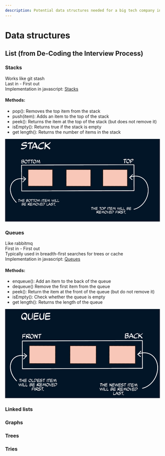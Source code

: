 ```yaml
---
description: Potential data structures needed for a big tech company interview
---
```


# Data structures

## List (from De-Coding the Interview Process)

### Stacks

Works like git stash\
Last in - First out\
Implementation in javascript: [Stacks](https://github.com/felipe-zapata/coding/blob/master/data-structures/Stack.js)

#### Methods:

* pop(): Removes the top item from the stack
* push(item): Adds an item to the top of the stack
* peek(): Returns the item at the top of the stack (but does not remove it)
* isEmpty(): Returns true if the stack is empty
* get length(): Returns the number of items in the stack

![](<../.gitbook/assets/image (2) (1).png>)

### Queues

Like rabbitmq\
First in - First out\
Typically used in breadth-first searches for trees or cache\
Implementation in javascript: [Queues](https://github.com/felipe-zapata/coding/blob/master/data-structures/Queue.js)

#### Methods:

* enqueue(): Add an item to the back of the queue
* dequeue() Remove the first item from the queue
* peek(): Return the item at the front of the queue (but do not remove it)
* isEmpty(): Check whether the queue is empty
* get length(): Returns the length of the queue

![](<../.gitbook/assets/image (1) (1).png>)

### Linked lists

### Graphs

### Trees

### Tries

